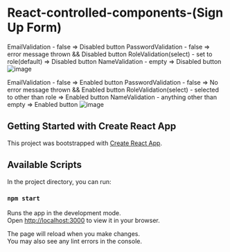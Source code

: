 
# React-controlled-components-(Sign Up Form)
EmailValidation - false => Disabled button 
PasswordValidation - false => error message thrown && Disabled button 
RoleValidation(select) - set to role(default) => Disabled button
NameValidation - empty => Disabled button
![image](https://user-images.githubusercontent.com/64930024/225350769-c9be4aa7-ef7f-4268-ad65-05f5df78d30c.png)

EmailValidation - false => Enabled button 
PasswordValidation - false => No error message thrown && Enabled button 
RoleValidation(select) - selected to other than role => Enabled button
NameValidation - anything other than empty => Enabled button
![image](https://user-images.githubusercontent.com/64930024/225352783-c9548e11-43ae-4e2b-a86f-3c779bb8c738.png)



## Getting Started with Create React App

This project was bootstrapped with [Create React App](https://github.com/facebook/create-react-app).

## Available Scripts

In the project directory, you can run:

### `npm start`

Runs the app in the development mode.\
Open [http://localhost:3000](http://localhost:3000) to view it in your browser.

The page will reload when you make changes.\
You may also see any lint errors in the console.

